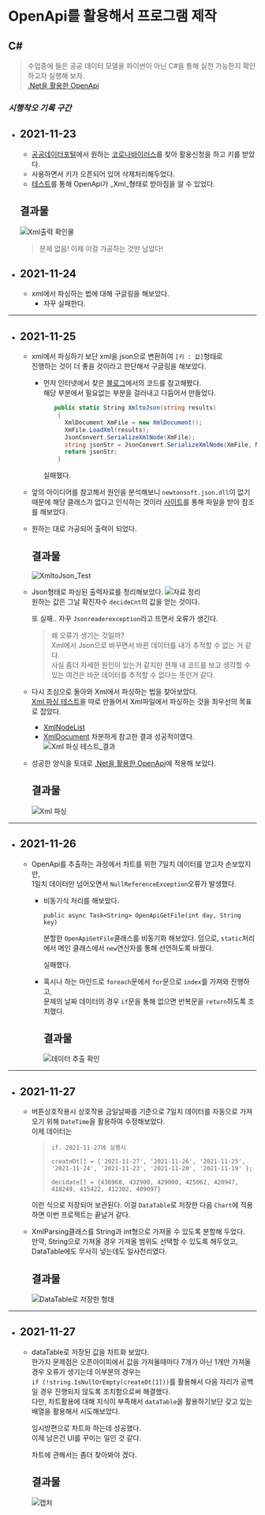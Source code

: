 # OpenApi를 활용해서 프로그램 제작

## C#
> 수업중에 들은 공공 데이터 모델을 파이썬이 아닌 C#을 통해 실천 가능한지 확인하고자 실행해 보자.  
[.Net을 활용한 OpenApi](./Civ19_WithCsharp)  
### _시행착오 기록 구간_
* ## 2021-11-23  
  * [공공데이터포털](https://www.data.go.kr/)에서 원하는 [코로나바이러스](https://www.data.go.kr/tcs/dss/selectApiDataDetailView.do?publicDataPk=15043376)를 찾아 활용신청을 하고 키를 받았다.
  * 사용하면서 키가 오픈되어 있어 삭제처리해두었다.
  * [테스트](./Civ19_WithCsharp_Test)를 통해 OpenApi가 _Xml_형태로 받아짐을 알 수 있었다.
  
  ## 결과물
  ![Xml출력 확인물](https://user-images.githubusercontent.com/40691856/143234613-6ebda773-4a10-4448-8daf-f4bfb680a133.PNG)
  > 문제 없음! 이제 이걸 가공하는 것만 남았다!

* ## 2021-11-24
  * xml에서 파싱하는 법에 대해 구글링을 해보았다.
    * 자꾸 실패한다.
---
* ## 2021-11-25
  * xml에서 파싱하기 보단 xml을 json으로 변환하여 `[키 : 값]`형태로  
    진행하는 것이 더 좋을 것이라고 판단해서 구글링을 해보았다.
    * 먼저 인터넷에서 찾은 [블로그](https://ggmouse.tistory.com/207)에서의 코드를 참고해봤다.  
    해당 부분에서 필요없는 부분을 걸러내고 다듬어서 만들었다.
      ```csharp
         public static String XmltoJson(string results)
          {
            XmlDocument XmFile = new XmlDocument();
            XmFile.LoadXml(results);
            JsonConvert.SerializeXmlNode(XmFile);
            string jsonStr = JsonConvert.SerializeXmlNode(XmFile, Newtonsoft.Json.Formatting.None, true);
            return jsonStr;
          }
      ```
      실패했다.  


  * 앞의 아이디어를 참고해서 원인을 분석해보니 `newtonsoft.json.dll`이 없기 때문에 해당 클래스가 없다고 인식하는 것이라 [사이트](newtonsoft.json.dll)를 통해 파일을 받아 참조를 해보았다.


  * 원하는 대로 가공되어 출력이 되었다.
      ## 결과물
      ![XmltoJson_Test](https://user-images.githubusercontent.com/40691856/143390358-e0cc7da3-7214-44ec-ad04-17ffc4661753.PNG)
        

  * Json형태로 파싱된 출력자료를 정리해보았다.
    ![자료 정리](https://user-images.githubusercontent.com/40691856/143413517-69724cc0-67b7-45c9-b732-43f5b7bfc4ab.PNG)  
    원하는 값은 그날 확진자수 `decideCnt`의 값을 얻는 것이다.
      
    또 실패.. 자꾸 `Jsonreaderexception`라고 뜨면서 오류가 생긴다.
    > 왜 오류가 생기는 것일까?  
    > Xml에서 Json으로 바꾸면서 바뀐 데이터를 내가 추적할 수 없는 거 같다.  
    > 사실 좀더 자세한 원인이 있는거 같지만 현재 내 코드를 보고 생각할 수 있는 여건은 바꾼 데이터를 추적할 수 없다는 뜻인거 같다.
      

  * 다시 초심으로 돌아와 Xml에서 파싱하는 법을 찾아보았다.  
    [Xml 파싱 테스트](./xml_parsing_Test)을 따로 만들어서 Xml파일에서 파싱하는 것을 최우선의 목표로 잡았다. 

    * [XmlNodeList](https://docs.microsoft.com/ko-kr/dotnet/api/system.xml.xmlnodelist?view=net-6.0)  
    * [XmlDocument](https://docs.microsoft.com/ko-kr/dotnet/api/system.xml.xmldocument?view=net-6.0)
    차분하게 참고한 결과 성공적이였다.
    ![Xml 파싱 테스트_결과](https://user-images.githubusercontent.com/40691856/143458735-9a23de28-dca1-4f17-93f3-6804302f95ad.PNG)  
      
      

  * 성공한 양식을 토대로 [.Net을 활용한 OpenApi](./Civ19_WithCsharp)에 적용해 보았다.
    ## 결과물
    ![Xml 파싱](https://user-images.githubusercontent.com/40691856/143459390-8bb7c1b9-84e0-4e29-8f60-ec36d46772e9.PNG)
---
* ## 2021-11-26
  *  OpenApi를 추출하는 과정에서 차트를 위한 7일치 데이터를 얻고자 손보았지만,  
     1일치 데이터만 넘어오면서 `NullReferenceException`오류가 발생했다.
     
     * 비동기식 처리를 해보았다.  
       ```
       public async Task<String> OpenApiGetFile(int day, String key)
       ```
       분할한 `OpenApiGetFile`클래스를 비동기화 해보았다.
       덤으로, `static`처리에서 메인 클래스에서 `new`연산자를 통해 선언하도록 바꿨다.
  
       실패했다.
     * 혹시나 하는 마인드로 `foreach`문에서 `for`문으로 `index`를 가져와 진행하고,  
       문제의 날짜 데이터의 경우 `if`문을 통해 없으면 반복문을 `return`하도록 조치했다.  

       ## 결과물
       ![데이터 추출 확인](https://user-images.githubusercontent.com/40691856/143587964-815ce99b-6392-4ec8-a331-ac379bf51244.PNG)

---
* ## 2021-11-27
  * 버튼상호작용시 상호작용 금일날짜를 기준으로 7일치 데이터를 자동으로 가져오기 위해 `DateTime`을 활용하여 수정해보았다.  
    이제 데이터는  
    > `if. 2021-11-27에 실행시`   
    > ```
    > createDt[] = {'2021-11-27', '2021-11-26', '2021-11-25', '2021-11-24', '2021-11-23', '2021-11-20', '2021-11-19' };  
    >  
    > decidate[] = {436968, 432900, 429000, 425062, 420947, 418249, 415422, 412302, 409097}
    >```
    이런 식으로 저장되어 보관된다.
    이걸 `DataTable`로 저장한 다음 `Chart`에 적용하면 이번 프로젝트는 끝날거 같다.
  * XmlParsing클래스를 String과 int형으로 가져올 수 있도록 분할해 두었다.  
    만약, String으로 가져올 경우 가져올 범위도 선택할 수 있도록 해두었고,  
    DataTable에도 무사히 넣는데도 일사천리였다.

       ## 결과물
       ![DataTable로 저장한 형태](https://user-images.githubusercontent.com/40691856/143685503-b6e1c250-2bf0-40ce-8e80-99c986fc5746.PNG)
  
---  
* ## 2021-11-27
  * dataTable로 저장된 값을 차트화 보았다.  
    한가지 문제점은 오픈아이피에서 값을 가져올때마다 7개가 아닌 1개만 가져올 경우 오류가 생기는데 이부분의 경우는  
    ```if (!string.IsNullOrEmpty(createDt[1]))```를 활용해서 다음 자리가 공백일 경우 진행되지 않도록 조치함으로써 해결했다.  
    다만, 차트활용에 대해 지식이 부족해서 `dataTable`을 활용하기보단 갖고 있는 배열을 활용해서 시도해보았다.

    임시방편으로 차트화 하는데 성공했다.  
    이제 남은건 UI를 꾸미는 일인 것 같다.

    차트에 관해서는 좀더 찾아봐야 겠다.  
       ## 결과물
       ![캡처](https://user-images.githubusercontent.com/40691856/143771713-57c4ff58-0b75-41ea-b16d-0c843435ee13.PNG)
